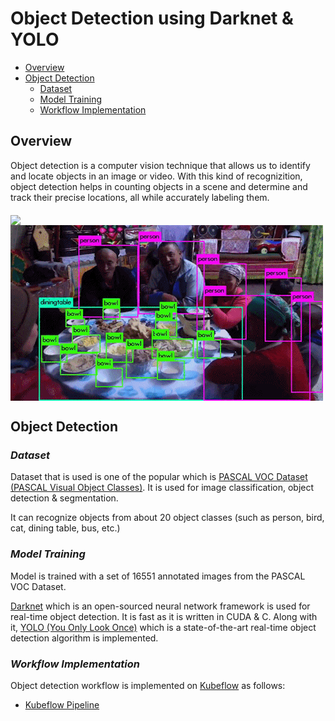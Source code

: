 # Object Detection using Darknet & YOLO

<!-- vscode-markdown-toc -->
* [Overview](#overview)
* [Object Detection](#objectdetection)
     * [Dataset](#Dataset)
     * [Model Training](#modeltraining)
     * [Workflow Implementation](#workflowimplementation)

<!-- vscode-markdown-toc-config
	numbering=false
	autoSave=true
	/vscode-markdown-toc-config -->
<!-- /vscode-markdown-toc -->

## <a name='overview'></a>**Overview**


 Object detection is a computer vision technique that allows us to identify and locate objects in an image or video. With this kind of recognizition, object detection helps in counting objects in a scene and determine and track their precise locations, all while accurately labeling them.
	       
<img src="./pictures/sample-detection1.gif" width="500" align="middle"/>

<img src="./pictures/sample-detection2.gif" width="500" align="middle"/>

## <a name='objectdetection'></a>**Object Detection**

### <a name='dataset'></a>***Dataset***

Dataset that is used is one of the popular which is [PASCAL VOC Dataset (PASCAL Visual Object Classes)](https://pjreddie.com/projects/pascal-voc-dataset-mirror/). It is used for image classification, object detection & segmentation. 

It can recognize objects from about 20 object classes (such as person, bird, cat, dining table, bus, etc.)


### <a name='modeltraining'></a>***Model Training***

Model is trained with a set of 16551 annotated images from the PASCAL VOC Dataset.

[Darknet](https://pjreddie.com/darknet/) which is an open-sourced neural network framework is used for real-time object detection. It is fast as it is written in CUDA & C. Along with it, [YOLO (You Only Look Once)](https://pjreddie.com/darknet/yolo/) which is a state-of-the-art real-time object detection algorithm is implemented.

### <a name='workflowimplementation'></a>***Workflow Implementation***

Object detection workflow is implemented on [Kubeflow](https://www.kubeflow.org/) as follows:

* [Kubeflow Pipeline](./pipelines/)

